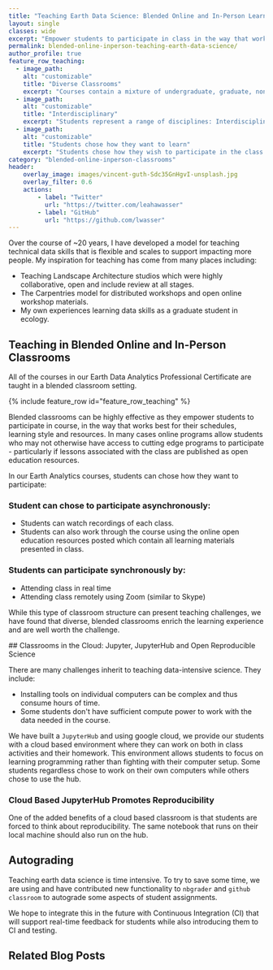 ```yaml
---
title: "Teaching Earth Data Science: Blended Online and In-Person Learning Empowers More Students to Learn"
layout: single
classes: wide
excerpt: "Empower students to participate in class in the way that works best for them."
permalink: blended-online-inperson-teaching-earth-data-science/
author_profile: true
feature_row_teaching:
  - image_path:
    alt: "customizable"
    title: "Diverse Classrooms"
    excerpt: "Courses contain a mixture of undergraduate, graduate, non-traditional and professional students: This diversity in the classroom leads to unique discussions as students learn from each other."
  - image_path:
    alt: "customizable"
    title: "Interdisciplinary"
    excerpt: "Students represent a range of disciplines: Interdisciplinary classrooms can present challenges but also they force students and instructors to learn a common language."
  - image_path:
    alt: "customizable"
    title: "Students chose how they want to learn"
    excerpt: "Students chose how they wish to participate in the class: Our courses are presented using both online and in person delivery. All materials are published online as open education resources."
category: "blended-online-inperson-classrooms"
header:
    overlay_image: images/vincent-guth-Sdc35GnHgvI-unsplash.jpg
    overlay_filter: 0.6
    actions:
        - label: "Twitter"
          url: "https://twitter.com/leahawasser"
        - label: "GitHub"
          url: "https://github.com/lwasser"
---
```


Over the course of ~20 years, I have developed a model for teaching technical
data skills that is flexible and scales to support impacting more people. My
inspiration for teaching has come from many places including:

* Teaching Landscape Architecture studios which were highly collaborative, open and include review at all stages.
* The Carpentries model for distributed workshops and open online workshop materials.
* My own experiences learning data skills as a graduate student in ecology.

<div markdown="1" class="notice--primary">

## Teaching in Blended Online and In-Person Classrooms
All of the courses in our Earth Data Analytics Professional Certificate are taught
in a blended classroom setting.

{% include feature_row id="feature_row_teaching" %}

</div>

Blended classrooms can be highly effective as they empower students to participate
in course, in the way that works best for their schedules, learning style and
resources. In many cases online programs allow students who may not otherwise
have access to cutting edge programs to participate - particularly if lessons
associated with the class are published as open education resources.

In our Earth Analytics courses, students can chose how they want to participate:

### Student can chose to participate asynchronously:
  * Students can watch recordings of each class.
  * Students can also work through the course using the online open education resources posted which contain all learning materials presented in class.

### Students can participate synchronously by:

  * Attending class in real time
  * Attending class remotely using Zoom (similar to Skype)

While this type of classroom structure can present teaching challenges, we have
found that diverse, blended classrooms enrich the learning experience and are
well worth the challenge.


<div markdown="1" class="notice--warning">
## Classrooms in the Cloud: Jupyter, JupyterHub and Open Reproducible Science

There are many challenges inherit to teaching data-intensive science. They include:
* Installing tools on individual computers can be complex and thus consume hours of time.
* Some students don't have sufficient compute power to work with the data needed in the course.

We have built a `JupyterHub` and using google cloud, we provide our students with
a cloud based environment where they can work on both in class activities and
their homework. This environment allows students to focus on learning programming
rather than fighting with their computer setup. Some students regardless chose to
work on their own computers while others chose to use the hub.

### Cloud Based JupyterHub Promotes Reproducibility

One of the added benefits of a cloud based classroom is that students are forced
to think about reproducibility. The same notebook that runs on their local machine
should also run on the hub.

</div>

## Autograding
Teaching earth data science is time intensive. To try to save some time, we are
using and have contributed new functionality to `nbgrader` and `github classroom`
to autograde some aspects of student assignments.

We hope to integrate this in the future with Continuous Integration (CI) that will
support real-time feedback for students while also introducing them to CI and
testing.

## Related Blog Posts
